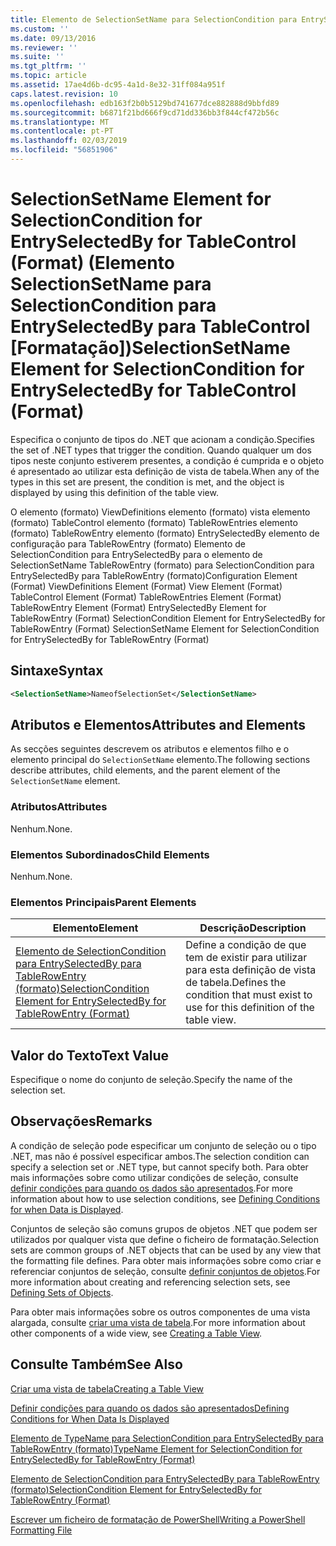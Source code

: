 ```yaml
---
title: Elemento de SelectionSetName para SelectionCondition para EntrySelectedBy para TableControl (formato) | Documentos da Microsoft
ms.custom: ''
ms.date: 09/13/2016
ms.reviewer: ''
ms.suite: ''
ms.tgt_pltfrm: ''
ms.topic: article
ms.assetid: 17ae4d6b-dc95-4a1d-8e32-31ff084a951f
caps.latest.revision: 10
ms.openlocfilehash: edb163f2b0b5129bd741677dce882888d9bbfd89
ms.sourcegitcommit: b6871f21bd666f9cd71dd336bb3f844cf472b56c
ms.translationtype: MT
ms.contentlocale: pt-PT
ms.lasthandoff: 02/03/2019
ms.locfileid: "56851906"
---
```

# <a name="selectionsetname-element-for-selectioncondition-for-entryselectedby-for-tablecontrol-format"></a><span data-ttu-id="fc5cc-102">SelectionSetName Element for SelectionCondition for EntrySelectedBy for TableControl (Format) (Elemento SelectionSetName para SelectionCondition para EntrySelectedBy para TableControl [Formatação])</span><span class="sxs-lookup"><span data-stu-id="fc5cc-102">SelectionSetName Element for SelectionCondition for EntrySelectedBy for TableControl (Format)</span></span>

<span data-ttu-id="fc5cc-103">Especifica o conjunto de tipos do .NET que acionam a condição.</span><span class="sxs-lookup"><span data-stu-id="fc5cc-103">Specifies the set of .NET types that trigger the condition.</span></span> <span data-ttu-id="fc5cc-104">Quando qualquer um dos tipos neste conjunto estiverem presentes, a condição é cumprida e o objeto é apresentado ao utilizar esta definição de vista de tabela.</span><span class="sxs-lookup"><span data-stu-id="fc5cc-104">When any of the types in this set are present, the condition is met, and the object is displayed by using this definition of the table view.</span></span>

<span data-ttu-id="fc5cc-105">O elemento (formato) ViewDefinitions elemento (formato) vista elemento (formato) TableControl elemento (formato) TableRowEntries elemento (formato) TableRowEntry elemento (formato) EntrySelectedBy elemento de configuração para TableRowEntry (formato) Elemento de SelectionCondition para EntrySelectedBy para o elemento de SelectionSetName TableRowEntry (formato) para SelectionCondition para EntrySelectedBy para TableRowEntry (formato)</span><span class="sxs-lookup"><span data-stu-id="fc5cc-105">Configuration Element (Format) ViewDefinitions Element (Format) View Element (Format) TableControl Element (Format) TableRowEntries Element (Format) TableRowEntry Element (Format) EntrySelectedBy Element for TableRowEntry (Format) SelectionCondition Element for EntrySelectedBy for TableRowEntry (Format) SelectionSetName Element for SelectionCondition for EntrySelectedBy for TableRowEntry (Format)</span></span>

## <a name="syntax"></a><span data-ttu-id="fc5cc-106">Sintaxe</span><span class="sxs-lookup"><span data-stu-id="fc5cc-106">Syntax</span></span>

```xml
<SelectionSetName>NameofSelectionSet</SelectionSetName>
```

## <a name="attributes-and-elements"></a><span data-ttu-id="fc5cc-107">Atributos e Elementos</span><span class="sxs-lookup"><span data-stu-id="fc5cc-107">Attributes and Elements</span></span>

<span data-ttu-id="fc5cc-108">As secções seguintes descrevem os atributos e elementos filho e o elemento principal do `SelectionSetName` elemento.</span><span class="sxs-lookup"><span data-stu-id="fc5cc-108">The following sections describe attributes, child elements, and the parent element of the `SelectionSetName` element.</span></span>

### <a name="attributes"></a><span data-ttu-id="fc5cc-109">Atributos</span><span class="sxs-lookup"><span data-stu-id="fc5cc-109">Attributes</span></span>

<span data-ttu-id="fc5cc-110">Nenhum.</span><span class="sxs-lookup"><span data-stu-id="fc5cc-110">None.</span></span>

### <a name="child-elements"></a><span data-ttu-id="fc5cc-111">Elementos Subordinados</span><span class="sxs-lookup"><span data-stu-id="fc5cc-111">Child Elements</span></span>

<span data-ttu-id="fc5cc-112">Nenhum.</span><span class="sxs-lookup"><span data-stu-id="fc5cc-112">None.</span></span>

### <a name="parent-elements"></a><span data-ttu-id="fc5cc-113">Elementos Principais</span><span class="sxs-lookup"><span data-stu-id="fc5cc-113">Parent Elements</span></span>

|<span data-ttu-id="fc5cc-114">Elemento</span><span class="sxs-lookup"><span data-stu-id="fc5cc-114">Element</span></span>|<span data-ttu-id="fc5cc-115">Descrição</span><span class="sxs-lookup"><span data-stu-id="fc5cc-115">Description</span></span>|
|-------------|-----------------|
|[<span data-ttu-id="fc5cc-116">Elemento de SelectionCondition para EntrySelectedBy para TableRowEntry (formato)</span><span class="sxs-lookup"><span data-stu-id="fc5cc-116">SelectionCondition Element for EntrySelectedBy for TableRowEntry (Format)</span></span>](./selectioncondition-element-for-entryselectedby-for-tablecontrol-format.md)|<span data-ttu-id="fc5cc-117">Define a condição de que tem de existir para utilizar para esta definição de vista de tabela.</span><span class="sxs-lookup"><span data-stu-id="fc5cc-117">Defines the condition that must exist to use for this definition of the table view.</span></span>|

## <a name="text-value"></a><span data-ttu-id="fc5cc-118">Valor do Texto</span><span class="sxs-lookup"><span data-stu-id="fc5cc-118">Text Value</span></span>

<span data-ttu-id="fc5cc-119">Especifique o nome do conjunto de seleção.</span><span class="sxs-lookup"><span data-stu-id="fc5cc-119">Specify the name of the selection set.</span></span>

## <a name="remarks"></a><span data-ttu-id="fc5cc-120">Observações</span><span class="sxs-lookup"><span data-stu-id="fc5cc-120">Remarks</span></span>

<span data-ttu-id="fc5cc-121">A condição de seleção pode especificar um conjunto de seleção ou o tipo .NET, mas não é possível especificar ambos.</span><span class="sxs-lookup"><span data-stu-id="fc5cc-121">The selection condition can specify a selection set or .NET type, but cannot specify both.</span></span> <span data-ttu-id="fc5cc-122">Para obter mais informações sobre como utilizar condições de seleção, consulte [definir condições para quando os dados são apresentados](./defining-conditions-for-displaying-data.md).</span><span class="sxs-lookup"><span data-stu-id="fc5cc-122">For more information about how to use selection conditions, see [Defining Conditions for when Data is Displayed](./defining-conditions-for-displaying-data.md).</span></span>

<span data-ttu-id="fc5cc-123">Conjuntos de seleção são comuns grupos de objetos .NET que podem ser utilizados por qualquer vista que define o ficheiro de formatação.</span><span class="sxs-lookup"><span data-stu-id="fc5cc-123">Selection sets are common groups of .NET objects that can be used by any view that the formatting file defines.</span></span> <span data-ttu-id="fc5cc-124">Para obter mais informações sobre como criar e referenciar conjuntos de seleção, consulte [definir conjuntos de objetos](./defining-selection-sets.md).</span><span class="sxs-lookup"><span data-stu-id="fc5cc-124">For more information about creating and referencing selection sets, see [Defining Sets of Objects](./defining-selection-sets.md).</span></span>

<span data-ttu-id="fc5cc-125">Para obter mais informações sobre os outros componentes de uma vista alargada, consulte [criar uma vista de tabela](./creating-a-table-view.md).</span><span class="sxs-lookup"><span data-stu-id="fc5cc-125">For more information about other components of a wide view, see [Creating a Table View](./creating-a-table-view.md).</span></span>

## <a name="see-also"></a><span data-ttu-id="fc5cc-126">Consulte Também</span><span class="sxs-lookup"><span data-stu-id="fc5cc-126">See Also</span></span>

[<span data-ttu-id="fc5cc-127">Criar uma vista de tabela</span><span class="sxs-lookup"><span data-stu-id="fc5cc-127">Creating a Table View</span></span>](./creating-a-table-view.md)

[<span data-ttu-id="fc5cc-128">Definir condições para quando os dados são apresentados</span><span class="sxs-lookup"><span data-stu-id="fc5cc-128">Defining Conditions for When Data Is Displayed</span></span>](./defining-conditions-for-displaying-data.md)

[<span data-ttu-id="fc5cc-129">Elemento de TypeName para SelectionCondition para EntrySelectedBy para TableRowEntry (formato)</span><span class="sxs-lookup"><span data-stu-id="fc5cc-129">TypeName Element for SelectionCondition for EntrySelectedBy for TableRowEntry (Format)</span></span>](./typename-element-for-selectioncondition-for-entryselectedby-for-tablecontrol-format.md)

[<span data-ttu-id="fc5cc-130">Elemento de SelectionCondition para EntrySelectedBy para TableRowEntry (formato)</span><span class="sxs-lookup"><span data-stu-id="fc5cc-130">SelectionCondition Element for EntrySelectedBy for TableRowEntry (Format)</span></span>](./selectioncondition-element-for-entryselectedby-for-tablecontrol-format.md)

[<span data-ttu-id="fc5cc-131">Escrever um ficheiro de formatação de PowerShell</span><span class="sxs-lookup"><span data-stu-id="fc5cc-131">Writing a PowerShell Formatting File</span></span>](./writing-a-powershell-formatting-file.md)
